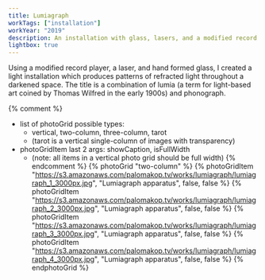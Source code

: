 ```yaml
---
title: Lumiagraph
workTags: ["installation"]
workYear: "2019"
description: An installation with glass, lasers, and a modified record player
lightbox: true
---
```


Using a modified record player, a laser, and hand formed glass, I created a light installation which produces patterns of refracted light throughout a darkened space. The title is a combination of lumia (a term for light-based art coined by Thomas Wilfred in the early 1900s) and phonograph.

{% comment %}
- list of photoGrid possible types:
  - vertical, two-column, three-column, tarot
  - (tarot is a vertical single-column of images with transparency)
- photoGridItem last 2 args: showCaption, isFullWidth
  - (note: all items in a vertical photo grid should be full width)
{% endcomment %}
{% photoGrid "two-column" %}
{% photoGridItem "https://s3.amazonaws.com/palomakop.tv/works/lumiagraph/lumiagraph_1_3000px.jpg", "Lumiagraph apparatus", false, false %}
{% photoGridItem "https://s3.amazonaws.com/palomakop.tv/works/lumiagraph/lumiagraph_2_3000px.jpg", "Lumiagraph apparatus", false, false %}
{% photoGridItem "https://s3.amazonaws.com/palomakop.tv/works/lumiagraph/lumiagraph_3_3000px.jpg", "Lumiagraph apparatus", false, false %}
{% photoGridItem "https://s3.amazonaws.com/palomakop.tv/works/lumiagraph/lumiagraph_4_3000px.jpg", "Lumiagraph apparatus", false, false %}
{% endphotoGrid %}